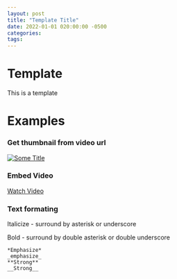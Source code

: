 ```yaml
---
layout: post
title: "Template Title"
date: 2022-01-01 020:00:00 -0500
categories: 
tags: 
---
```


# Template
This is a template

# Examples 
### Get thumbnail from video url

[![Some Title](https://img.youtube.com/vi/5ZVF2eS91b4/0.jpg)](https://www.youtube.com/watch?v=5ZVF2eS91b4 "Some Title")

### Embed Video

[Watch Video](https://www.youtube.com/watch?v=5ZVF2eS91b4)


### Text formating
Italicize - surround by asterisk or underscore

Bold - surround by double asterisk or double underscore

~~~
*Emphasize*
_emphasize_
**Strong**
__Strong__
~~~

<!---
Some WordPress.com themes may have different formatting for these styles
Inline Links 	

A [link](http://example.com "Title").

Most browsers show the title text when hovering over a link.

Please note that WordPress shortcodes, like [video] or [audio], will take priority over Markdown links and shouldn’t be used for link text.
	A link.
Referenced Links 	

Some text with [a link][1] and
another [link][2].

[1]: http://example.com/ "Title"
[2]: http://example.org/ "Title"

The reference section can be anywhere in the document.
	Some text with a link and another link.
Inline Images 	

Logo: ![Alt](/wp.png "Title")

The “Alt” text (alternative text) makes images accessible to visually impaired.
	Logo: Alt
Referenced Images 	

Smaller logo: ![Alt][1]

[1]: /wp-smaller.png "Title"

	Smaller logo: Alt text
Linked Images 	

Linked logo: [![alt text](/wp-smaller.png)]
(http://wordpress.com/ "Title")

	Linked logo: alt text
Footnotes 	

I have more [^1] to say up here.

[^1]: To say down here.

Footnotes will be added to the bottom of the document, with a link back to the original reference*.
	I have more 1 to say up here.

 

    To say down here. ↩

Line breaks 	We do not support Markdown’s typical double-space to generate a line break due to our built-in auto-linebreaking function. A regular line break will generate a line break on output. 	 
Bullet Lists 	

* Item
* Item
- Item
- Item

	

    Item
    Item
    Item
    Item

Numbered Lists 	

1. Item
2. Item

	

    Item
    Item

Mixed Lists 	

1. Item
2. Item
   * Mixed
   * Mixed  
3. Item

	

    Item
    Item
        Mixed
        Mixed
    Item

Blockquotes 	

> Quoted text.
> > Quoted quote.

> * Quoted 
> * List

	

    Quoted text.

        Quoted quote.

        Quoted
        List

Preformatted 	

  Begin each line with 
  two spaces or more to 
  make text look
  e x a c t l y 
  like  you  type i
  t.

	

Begin each line with 
two spaces or more to 
make text look
e x a c t l y 
like  you  type i
t.

Code 	

`This is code`

	This is code
Code block 	

~~~~
This is a 
piece of code 
in a block
~~~~

```
This too
```

	

1
2
3
	
This is a
piece of code
in a block

 

1
	
This too

Syntax highlighting 	

```css
#button {
    border: none;
}
```

See Posting Source Code for supported languages
	

1
2
3
	
#button {
    border: none;
}

Headers 	

# Header 1
## Header 2
### Header 3 
#### Header 4 ####
##### Header 5 #####
###### Header 6 ######

Closing hash marks are optional on all levels
	

Header 1

Header 2

Header 3

Header 4

Header 5

Header 6
Definition Lists 	

WordPress
:  A semantic personal publishing platform 

Markdown
:  Text-to-HTML conversion tool

	

WordPress
    A semantic personal publishing platform
Markdown
    Text-to-HTML conversion tool

Formatting for definition lists may vary between themes
Abbreviations 	

Markdown converts text to HTML.

*[HTML]: HyperText Markup Language

Definitions can be anywhere in the document
	Markdown converts text to HTML.
--->